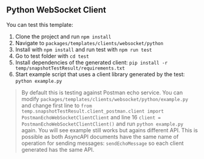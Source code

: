 
## Python WebSocket Client

You can test this template:
1. Clone the project and run `npm install`
2. Navigate to `packages/templates/clients/websocket/python`
3. Install with `npm install` and run test with `npm run test`
4. Go to test folder with `cd test`
5. Install dependencies of the generated client: `pip install -r temp/snapshotTestResult/requirements.txt`
6. Start example script that uses a client library generated by the test: `python example.py`

> By default this is testing against Postman echo service. You can modify `packages/templates/clients/websocket/python/example.py` and change first line to `from temp.snapshotTestResult.client_postman.client import PostmanEchoWebSocketClientClient` and line 16 `client = PostmanEchoWebSocketClientClient()` and run `python example.py` again. You will see example still works but agains different API. This is possible as both AsyncAPI documents have the same name of operation for sending messages: `sendEchoMessage` so each client generated has the same API.
